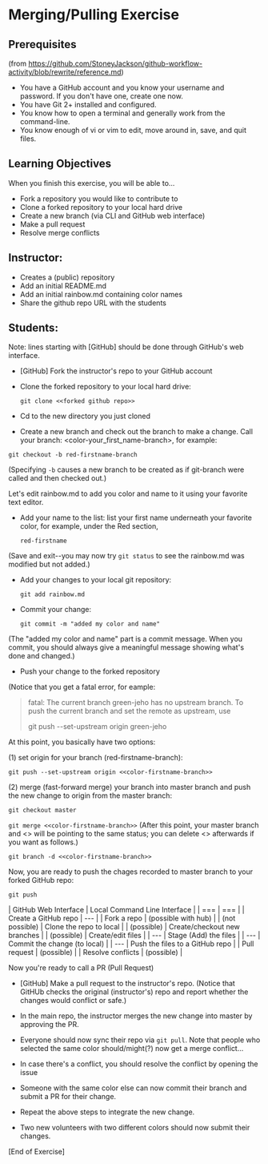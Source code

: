# Merging/Pulling Exercise

## Prerequisites 

(from https://github.com/StoneyJackson/github-workflow-activity/blob/rewrite/reference.md)

- You have a GitHub account and you know your username and password. If you
  don't have one, create one now.
- You have Git 2+ installed and configured.
- You know how to open a terminal and generally work from the command-line.
- You know enough of vi or vim to edit, move around in, save, and quit files.

## Learning Objectives
When you finish this exercise, you will be able to...
- Fork a repository you would like to contribute to
- Clone a forked repository to your local hard drive
- Create a new branch (via CLI and GitHub web interface)
- Make a pull request 
- Resolve merge conflicts

## Instructor:

- Creates a (public) repository
- Add an initial README.md
- Add an initial rainbow.md containing color names
- Share the github repo URL with the students

## Students: 
Note: lines starting with [GitHub] should be done through GitHub's web interface.

- [GitHub] Fork the instructor's repo to your GitHub account

- Clone the forked repository to your local hard drive:

  `git clone <<forked github repo>>`

- Cd to the new directory you just cloned

- Create a new branch and check out the branch to make a change. Call your branch: <color-your_first_name-branch>, for example:

`git checkout -b red-firstname-branch`

(Specifying `-b` causes a new branch to be created as if git-branch were called and then checked out.)

Let's edit rainbow.md to add you color and name to it using your favorite text editor.

- Add your name to the list: list your first name underneath your favorite color, for example, under the Red section,

  `red-firstname`

(Save and exit--you may now try `git status` to see the rainbow.md was modified but not added.)

- Add your changes to your local git repository:

  `git add rainbow.md`

- Commit your change:

  `git commit -m "added my color and name"`

(The "added my color and name" part is a commit message. When you commit, you should always give a meaningful message showing what's done and changed.)

- Push your change to the forked repository

(Notice that you get a fatal error, for eample:

> fatal: The current branch green-jeho has no upstream branch.
> To push the current branch and set the remote as upstream, use
> 
>    git push --set-upstream origin green-jeho

At this point, you basically have two options: 

(1) set origin for your branch (red-firstname-branch): 

`git push --set-upstream origin <<color-firstname-branch>>`

(2) merge (fast-forward merge) your branch into master branch and push the new change to origin from the master branch:

  `git checkout master`

  `git merge <<color-firstname-branch>>` (After this point, your master branch and <<color-firstname-branch>> will be pointing to the same status; you can delete <<color-firstname-branch>> afterwards if you want as follows.)

  `git branch -d <<color-firstname-branch>>` 
  
  Now, you are ready to push the chages recorded to master branch to your forked GitHub repo:
  
  `git push`
  
| GitHub Web Interface | Local Command Line Interface |
| === | === |
| Create a GitHub repo | --- |
| Fork a repo | (possible with hub) |
| (not possible) | Clone the repo to local |
| (possible) | Create/checkout new branches |
| (possible) | Create/edit files |
| --- | Stage (Add) the files |
| --- | Commit the change (to local) |
| --- | Push the files to a GitHub repo |
| Pull request | (possible) |
| Resolve conflicts | (possible) |

Now you're ready to call a PR (Pull Request)

- [GitHub] Make a pull request to the instructor's repo. (Notice that GitHUb checks the original (instructor's) repo and report whether the changes would conflict or safe.) 

- In the main repo, the instructor merges the new change into master by approving the PR.

- Everyone should now sync their repo via `git pull`. Note that people who selected the same color should/might(?) now get a merge conflict...

- In case there's a conflict, you should resolve the conflict by opening the issue

<how to solve the merge conflict>
  
- Someone with the same color else can now commit their branch and submit a PR for their change.
  
- Repeat the above steps to integrate the new change.

- Two new volunteers with two different colors should now submit their changes.

[End of Exercise]
